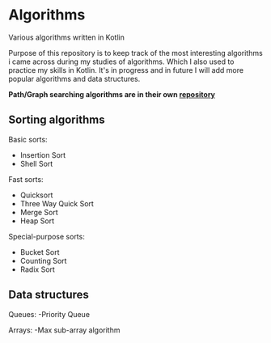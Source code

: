 # Algorithms
Various algorithms written in Kotlin

Purpose of this repository is to keep track of the most interesting algorithms i came across during my studies of algorithms. Which I also used to practice my skills in Kotlin.
It's in progress and in future I will add more popular algorithms and data structures.

**Path/Graph searching algorithms are in their own [repository](https://github.com/IgorPidik/Kotlin-SearchAI)**



Sorting algorithms
-----------

Basic sorts:

- Insertion Sort
- Shell Sort

Fast sorts:

- Quicksort
- Three Way Quick Sort
- Merge Sort
- Heap Sort

Special-purpose sorts:

- Bucket Sort
- Counting Sort
- Radix Sort

Data structures
------------

Queues:
-Priority Queue

Arrays:
-Max sub-array algorithm


